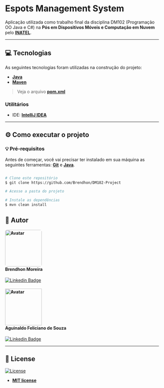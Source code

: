 # Espots Management System

Aplicação utilizada como trabalho final da disciplina DM102 (Programação OO Java e C#) na **Pós em Dispositivos Móveis e Computação em Nuvem** pelo **[INATEL](https://inatel.br/home/)**.

---

## 💻 Tecnologias

As seguintes tecnologias foram utilizadas na construção do projeto:

- **[Java](https://www.java.com/pt-BR/)**
- **[Maven](https://maven.apache.org/)**

> Veja o arquivo  **[pom.xml](https://github.com/Brendhon/DM102-Project/blob/main/pom.xml)**

### Utilitários
- IDE:  **[IntelliJ IDEA](https://www.jetbrains.com/pt-br/idea/)**

---
## ⚙️ Como executar o projeto

### 💡 Pré-requisitos

Antes de começar, você vai precisar ter instalado em sua máquina as seguintes ferramentas:
**[Git](https://git-scm.com)** e **[Java](https://www.java.com/pt-BR/)**.<br>

```bash

# Clone este repositório
$ git clone https://github.com/Brendhon/DM102-Project

# Acesse a pasta do projeto

# Instale as dependências
$ mvn clean install

```

## 👥 Autor
<h4>
<img style="border-radius: 5%; margin-right: 30px" src="https://avatars.githubusercontent.com/Brendhon" width="120px;" alt="Avatar"/><br>
Brendhon Moreira
</h4>


[![Linkedin Badge](https://img.shields.io/badge/-Brendhon-blue?style=flat-square&logo=Linkedin&logoColor=white&link=https://www.linkedin.com/in/brendhon-moreira)](https://www.linkedin.com/in/brendhon-moreira)

<h4>
<img style="margin-right: 30px" src="https://avatars.githubusercontent.com/Aguinaldofs" width="120px;" alt="Avatar"/><br>
Aguinaldo Feliciano de Souza
</h4>


[![Linkedin Badge](https://img.shields.io/badge/-Aguinaldo-blue?style=flat-square&logo=Linkedin&logoColor=white&link=https://www.linkedin.com/in/aguinaldo-fs)](https://www.linkedin.com/in/aguinaldo-fs)


---
## 📝 License
[![License](https://img.shields.io/github/license/Brendhon/Pokedex?style=plastic)](http://badges.mit-license.org)

- **[MIT license](https://choosealicense.com/licenses/mit/)**
